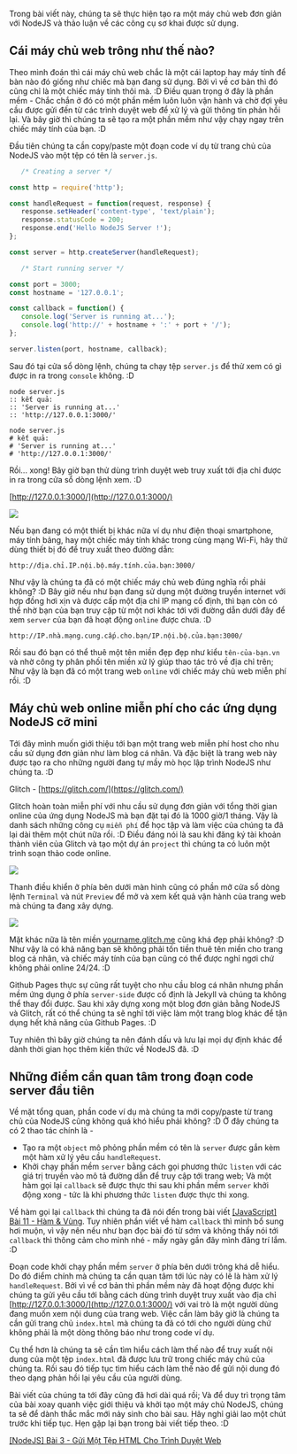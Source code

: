 Trong bài viết này, chúng ta sẽ thực hiện tạo ra một máy chủ web đơn giản với NodeJS và thảo luận về các công cụ sơ khai được sử dụng.

## Cái máy chủ web trông như thế nào?

Theo mình đoán thì cái máy chủ web chắc là một cái laptop hay máy tính để bàn nào đó giống như chiếc mà bạn đang sử dụng. Bởi vì về cơ bản thì đó cũng chỉ là một chiếc máy tính thôi mà.  :D Điều quan trọng ở đây là phần mềm - Chắc chắn ở đó có một phần mềm luôn luôn vận hành và chờ đợi yêu cầu được gửi đến từ các trình duyệt web để xử lý và gửi thông tin phản hồi lại. Và bây giờ thì chúng ta sẽ tạo ra một phần mềm như vậy chạy ngay trên chiếc máy tính của bạn. :D

Đầu tiên chúng ta cần copy/paste một đoạn code ví dụ từ trang chủ của NodeJS vào một tệp có tên là `server.js`.

```server.js
   /* Creating a server */

const http = require('http');

const handleRequest = function(request, response) {
   response.setHeader('content-type', 'text/plain');
   response.statusCode = 200;
   response.end('Hello NodeJS Server !');
};

const server = http.createServer(handleRequest);

   /* Start running server */

const port = 3000;
const hostname = '127.0.0.1';

const callback = function() {
   console.log('Server is running at...');
   console.log('http://' + hostname + ':' + port + '/');
};

server.listen(port, hostname, callback);
```

Sau đó tại cửa sổ dòng lệnh, chúng ta chạy tệp `server.js` để thử xem có gì được in ra trong `console` không. :D

```CMD.io
node server.js
:: kết quả:
:: 'Server is running at...'
:: 'http://127.0.0.1:3000/'
```

```Terminal.io
node server.js
# kết quả:
# 'Server is running at...'
# 'http://127.0.0.1:3000/'
```

Rồi... xong! Bây giờ bạn thử dùng trình duyệt web truy xuất tới địa chỉ được in ra trong cửa sổ dòng lệnh xem. :D

[http://127.0.0.1:3000/](http://127.0.0.1:3000/)

![](https://images.viblo.asia/660e4cba-e09f-47c2-88fa-5f96e714ce20.png)

Nếu bạn đang có một thiết bị khác nữa ví dụ như điện thoại smartphone, máy tính bảng, hay một chiếc máy tính khác trong cùng mạng Wi-Fi, hãy thử dùng thiết bị đó để truy xuất theo đường dẫn:

`http://địa.chỉ.IP.nội.bộ.máy.tính.của.bạn:3000/`

Như vậy là chúng ta đã có một chiếc máy chủ web đúng nghĩa rồi phải không? :D  Bây giờ nếu như bạn đang sử dụng một đường truyền internet với hợp đồng hơi xịn và được cấp một địa chỉ IP mạng cố định, thì bạn còn có thể nhờ bạn của bạn truy cập từ một nơi khác tới với đường dẫn dưới đây để xem `server` của bạn đã hoạt động `online` được chưa. :D

`http://IP.nhà.mạng.cung.cấp.cho.bạn/IP.nội.bộ.của.bạn:3000/`

Rồi sau đó bạn có thể thuê một tên miền đẹp đẹp như kiểu `tên-của-bạn.vn` và nhờ công ty phân phối tên miền xử lý giúp thao tác trỏ về địa chỉ trên; Như vậy là bạn đã có một trang web `online` với chiếc máy chủ web miễn phí rồi. :D

## Máy chủ web online miễn phí cho các ứng dụng NodeJS cỡ mini

Tới đây mình muốn giới thiệu tới bạn một trang web miễn phí host cho nhu cầu sử dụng đơn giản như làm blog cá nhân. Và đặc biệt là trang web này được tạo ra cho những người đang tự mầy mò học lập trình NodeJS như chúng ta. :D

Glitch - [https://glitch.com/](https://glitch.com/)

Glitch hoàn toàn miễn phí với nhu cầu sử dụng đơn giản với tổng thời gian online của ứng dụng NodeJS mà bạn đặt tại đó là 1000 giờ/1 tháng. Vậy là danh sách những công cụ `miễn phí` để học tập và làm việc của chúng ta đã lại dài thêm một chút nữa rồi. :D Điều đáng nói là sau khi đăng ký tài khoản thành viên của Glitch và tạo một dự án `project` thì chúng ta có luôn một trình soạn thảo code online.

![](https://images.viblo.asia/5363a0fa-a200-42f8-9d13-b25c66d66550.png)

Thanh điều khiển ở phía bên dưới màn hình cũng có phần mở cửa sổ dòng lệnh `Terminal` và nút `Preview` để mở và xem kết quả vận hành của trang web mà chúng ta đang xây dựng.

![](https://images.viblo.asia/fc1bdde9-5fe2-477c-bf26-fcfadca43099.png)

Mặt khác nữa là tên miền [yourname.glitch.me](https://semiarthanoian.glitch.me/) cũng khá đẹp phải không? :D  Như vậy là có khả năng bạn sẽ không phải tốn tiền thuê tên miền cho trang blog cá nhân, và chiếc máy tính của bạn cũng có thể được nghỉ ngơi chứ không phải online 24/24. :D

Github Pages thực sự cũng rất tuyệt cho nhu cầu blog cá nhân nhưng phần mềm ứng dụng ở phía `server-side` được cố định là Jekyll và chúng ta không thể thay đổi được. Sau khi xây dựng xong một blog đơn giản bằng NodeJS và Glitch, rất có thể chúng ta sẽ nghĩ tới việc làm một trang blog khác để tận dụng hết khả năng của Github Pages. :D

Tuy nhiên thì bây giờ chúng ta nên đánh dấu và lưu lại mọi dự định khác để dành thời gian học thêm kiến thức về NodeJS đã. :D

## Những điểm cần quan tâm trong đoạn code server đầu tiên

Về mặt tổng quan, phần code ví dụ mà chúng ta mới copy/paste từ trang chủ của NodeJS cũng không quá khó hiểu phải không? :D Ở đây chúng ta có 2 thao tác chính là -

- Tạo ra một `object` mô phỏng phần mềm có tên là `server` được gắn kèm một hàm xử lý yêu cầu `handleRequest`.
- Khởi chạy phần mềm `server` bằng cách gọi phương thức `listen` với các giá trị truyền vào mô tả đường dẫn để truy cập tới trang web; Và một hàm gọi lại `callback` sẽ được thực thi sau khi phần mềm `server` khởi động xong - tức là khi phương thức `listen` được thực thi xong.

Về hàm gọi lại `callback` thì chúng ta đã nói đến trong bài viết [[JavaScript] Bài 11 - Hàm & Vùng](/article/view/0047/javascript-bài-11---hàm-&-vùng). Tuy nhiên phần viết về hàm `callback` thì mình bổ sung hơi muộn, vì vậy nên nếu như bạn đọc bài đó từ sớm và không thấy nói tới `callback` thì thông cảm cho mình nhé - mấy ngày gần đây mình đãng trí lắm. :D

Đoạn code khởi chạy phần mềm `server` ở phía bên dưới trông khá dễ hiểu. Do đó điểm chính mà chúng ta cần quan tâm tới lúc này có lẽ là hàm xử lý `handleRequest`. Bởi vì về cơ bản thì phần mềm này đã hoạt động được khi chúng ta gửi yêu cầu tới bằng cách dùng trình duyệt truy xuất vào địa chỉ [http://127.0.0.1:3000/](http://127.0.0.1:3000/) với vai trò là một người dùng đang muốn xem nội dung của trang web. Việc cần làm bây giờ là chúng ta cần gửi trang chủ `index.html` mà chúng ta đã có tới cho người dùng chứ không phải là một dòng thông báo như trong code ví dụ.

Cụ thể hơn là chúng ta sẽ cần tìm hiểu cách làm thế nào để truy xuất nội dung của một tệp `index.html` đã được lưu trữ trong chiếc máy chủ của chúng ta. Rồi sau đó tiếp tục tìm hiểu cách làm thế nào để gửi nội dung đó theo dạng phản hồi lại yêu cầu của người dùng.

Bài viết của chúng ta tới đây cũng đã hơi dài quá rồi; Và để duy trì trọng tâm của bài xoay quanh việc giới thiệu và khởi tạo một máy chủ NodeJS, chúng ta sẽ để dành thắc mắc mới nảy sinh cho bài sau. Hãy nghỉ giải lao một chút trước khi tiếp tục. Hẹn gặp lại bạn trong bài viết tiếp theo. :D

[[NodeJS] Bài 3 - Gửi Một Tệp HTML Cho Trình Duyệt Web](/article/view/0060/nodejs-bài-3---gửi-một-tệp-html-cho-trình-duyệt-web)
